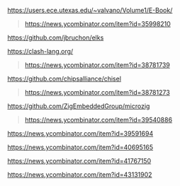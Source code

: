 https://users.ece.utexas.edu/~valvano/Volume1/E-Book/
> https://news.ycombinator.com/item?id=35998210

https://github.com/jbruchon/elks

https://clash-lang.org/
> https://news.ycombinator.com/item?id=38781739

https://github.com/chipsalliance/chisel
> https://news.ycombinator.com/item?id=38781273

https://github.com/ZigEmbeddedGroup/microzig
> https://news.ycombinator.com/item?id=39540886

https://news.ycombinator.com/item?id=39591694

https://news.ycombinator.com/item?id=40695165

https://news.ycombinator.com/item?id=41767150

https://news.ycombinator.com/item?id=43131902
